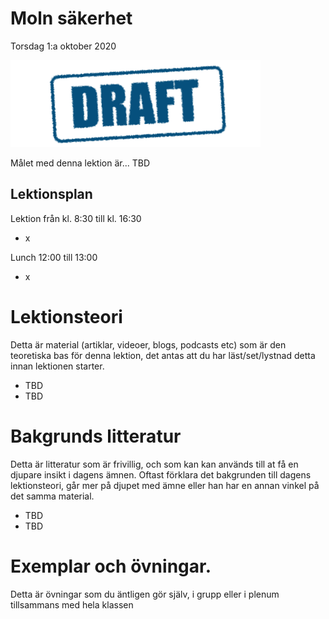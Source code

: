 # Moln säkerhet

Torsdag 1:a oktober 2020

![Draft](/assets/images/draft.png)

Målet med denna lektion är... TBD

## Lektionsplan
Lektion från kl. 8:30 till kl. 16:30

* x

Lunch 12:00 till 13:00

* x

# Lektionsteori
Detta är material (artiklar, videoer, blogs, podcasts etc) som är den teoretiska bas för denna lektion, det antas att du har läst/set/lystnad detta innan lektionen starter.

* TBD
* TBD

# Bakgrunds litteratur

Detta är litteratur som är frivillig, och som kan kan används till at få en djupare insikt i dagens ämnen. Oftast förklara det bakgrunden till dagens lektionsteori, går mer på djupet med ämne eller han har en annan vinkel på det samma material.

* TBD
* TBD

# Exemplar och övningar. 

Detta är övningar som du äntligen gör själv, i grupp eller i plenum tillsammans med hela klassen